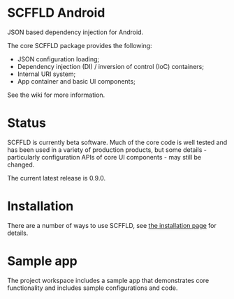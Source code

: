 # SCFFLD Android
JSON based dependency injection for Android.

The core SCFFLD package provides the following:

* JSON configuration loading;
* Dependency injection (DI) / inversion of control (IoC) containers;
* Internal URI system;
* App container and basic UI components;

See the wiki for more information.

# Status
SCFFLD is currently beta software. Much of the core code is well tested and has been used in a variety of production products, but some details - particularly configuration APIs of core UI components - may still be changed.

The current latest release is 0.9.0.

# Installation
There are a number of ways to use SCFFLD, see [the installation page](wiki/Installation) for details.

# Sample app
The project workspace includes a sample app that demonstrates core functionality and includes sample configurations and code.

